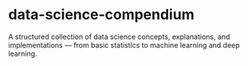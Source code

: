 # data-science-compendium
A structured collection of data science concepts, explanations, and implementations — from basic statistics to machine learning and deep learning.
